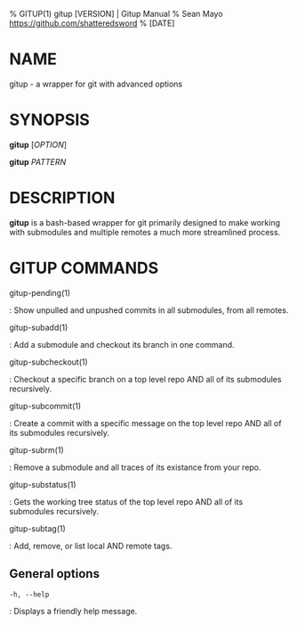 % GITUP(1) gitup [VERSION] | Gitup Manual
% Sean Mayo https://github.com/shatteredsword
% [DATE]

# NAME

gitup - a wrapper for git with advanced options

# SYNOPSIS

**gitup** [*OPTION*]

**gitup** *PATTERN*

# DESCRIPTION

**gitup** is a bash-based wrapper for git primarily designed to make working with 
submodules and multiple remotes a much more streamlined process.

# GITUP COMMANDS
	
gitup-pending(1)

: Show unpulled and unpushed commits in all submodules, from all remotes.

gitup-subadd(1)

: Add a submodule and checkout its branch in one command.

gitup-subcheckout(1)

: Checkout a specific branch on a top level repo AND all of its submodules recursively.

gitup-subcommit(1)

: Create a commit with a specific message on the top level repo AND all of its submodules recursively.

gitup-subrm(1)

: Remove a submodule and all traces of its existance from your repo.

gitup-substatus(1)

: Gets the working tree status of the top level repo AND all of its submodules recursively.

gitup-subtag(1)

: Add, remove, or list local AND remote tags.

## General options

`-h, --help`

: Displays a friendly help message.